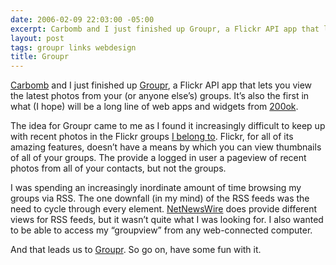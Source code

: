 ```yaml
---
date: 2006-02-09 22:03:00 -05:00
excerpt: Carbomb and I just finished up Groupr, a Flickr API app that lets you view the latest photos from your (or anyone else’s) groups.
layout: post
tags: groupr links webdesign
title: Groupr
---
```


[Carbomb](http://www.carbauja.com/) and I just finished up [Groupr](http://groupr.200ok.net/), a Flickr API app that lets you view the latest photos from your (or anyone else’s) groups. It’s also the first in what (I hope) will be a long line of web apps and widgets from [200ok](http://200ok.net/).

The idea for Groupr came to me as I found it increasingly difficult to keep up with recent photos in the Flickr groups [I belong to](http://groupr.200ok.net/groups/jgarber). Flickr, for all of its amazing features, doesn’t have a means by which you can view thumbnails of all of your groups. The provide a logged in user a pageview of recent photos from all of your contacts, but not the groups.

I was spending an increasingly inordinate amount of time browsing my groups via RSS. The one downfall (in my mind) of the RSS feeds was the need to cycle through every element. [NetNewsWire](http://ranchero.com/netnewswire/) does provide different views for RSS feeds, but it wasn’t quite what I was looking for. I also wanted to be able to access my “groupview” from any web-connected computer.

And that leads us to [Groupr](http://groupr.200ok.net/). So go on, have some fun with it.